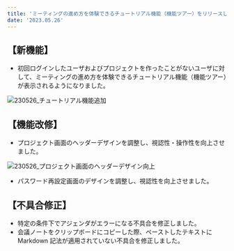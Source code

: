 ```yaml
---
title: 'ミーティングの進め方を体験できるチュートリアル機能（機能ツアー）をリリースしました。その他機能改修、不具合の修正を行いました。'
date: '2023.05.26'
---
```


## 【新機能】

- 初回ログインしたユーザおよびプロジェクトを作ったことがないユーザに対して、ミーティングの進め方を体験できるチュートリアル機能（機能ツアー）が表示されるようになりました。

![230526_チュートリアル機能追加](https://github.com/uniba/super-good-meetings-portal/assets/92074639/4b48943c-2248-4eb9-801a-7c242482224f)


## 【機能改修】

- プロジェクト画面のヘッダーデザインを調整し、視認性・操作性を向上させました。

![230526_プロジェクト画面のヘッダーデザイン向上](https://github.com/uniba/super-good-meetings-portal/assets/92074639/07f3943e-257c-4972-9eb6-24e429846478)

- パスワード再設定画面のデザインを調整し、視認性を向上させました。

## 【不具合修正】

- 特定の条件下でアジェンダがエラーになる不具合を修正しました。
- 会議ノートをクリップボードにコピーした際、ペーストしたテキストに Markdown 記法が適用されていない不具合を修正しました。

